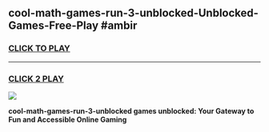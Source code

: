 
## cool-math-games-run-3-unblocked-Unblocked-Games-Free-Play #ambir
<h3>
<a href="https://us.freeplayer.one?title=cool-math-games-run-3-unblocked&ref=9M">CLICK TO PLAY</a></h3>
<hr>

<h3>
<a href="https://us.freeplayer.one?title=cool-math-games-run-3-unblocked&ref=9M">CLICK 2 PLAY</a>
  
</h3>

<a href="https://us.freeplayer.one?title=cool-math-games-run-3-unblocked&ref=9M"><img src="https://clearcache.store/games.png"></a>


**cool-math-games-run-3-unblocked games unblocked: Your Gateway to Fun and Accessible Online Gaming**
